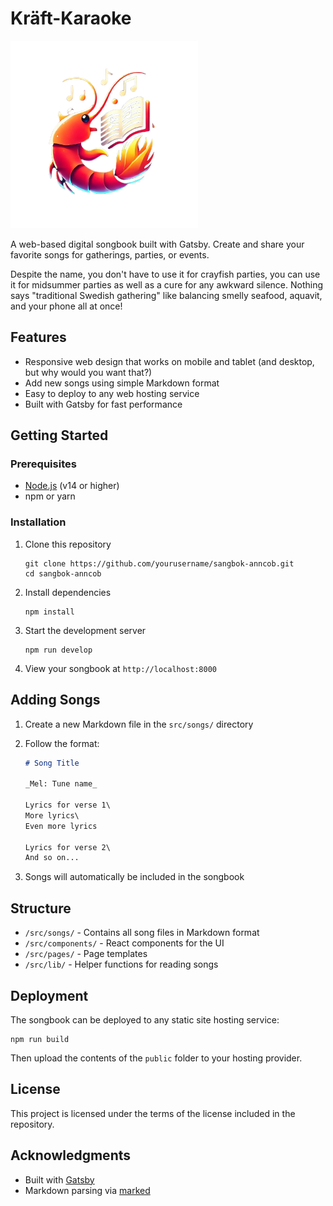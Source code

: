 # Kräft-Karaoke

<img src="./logo.png" width="300" alt="Logo">

A web-based digital songbook built with Gatsby. Create and share your favorite songs for gatherings, parties, or events.

Despite the name, you don't have to use it for crayfish parties, you can use it for midsummer parties as well as a cure for any awkward silence. Nothing says "traditional Swedish gathering" like balancing smelly seafood, aquavit, and your phone all at once!

## Features

- Responsive web design that works on mobile and tablet (and desktop, but why would you want that?)
- Add new songs using simple Markdown format
- Easy to deploy to any web hosting service
- Built with Gatsby for fast performance

## Getting Started

### Prerequisites

- [Node.js](https://nodejs.org/) (v14 or higher)
- npm or yarn

### Installation

1. Clone this repository

   ```shell
   git clone https://github.com/yourusername/sangbok-anncob.git
   cd sangbok-anncob
   ```

2. Install dependencies

   ```shell
   npm install
   ```

3. Start the development server

   ```shell
   npm run develop
   ```

4. View your songbook at `http://localhost:8000`

## Adding Songs

1. Create a new Markdown file in the `src/songs/` directory
2. Follow the format:

   ```markdown
   # Song Title

   _Mel: Tune name_

   Lyrics for verse 1\
   More lyrics\
   Even more lyrics

   Lyrics for verse 2\
   And so on...
   ```

3. Songs will automatically be included in the songbook

## Structure

- `/src/songs/` - Contains all song files in Markdown format
- `/src/components/` - React components for the UI
- `/src/pages/` - Page templates
- `/src/lib/` - Helper functions for reading songs

## Deployment

The songbook can be deployed to any static site hosting service:

```shell
npm run build
```

Then upload the contents of the `public` folder to your hosting provider.

## License

This project is licensed under the terms of the license included in the repository.

## Acknowledgments

- Built with [Gatsby](https://www.gatsbyjs.com/)
- Markdown parsing via [marked](https://marked.js.org/)
